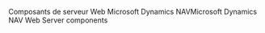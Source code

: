 <span data-ttu-id="67a24-101">Composants de serveur Web Microsoft Dynamics NAV</span><span class="sxs-lookup"><span data-stu-id="67a24-101">Microsoft Dynamics NAV Web Server components</span></span>